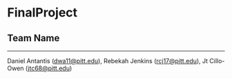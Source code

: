 # FinalProject
## Team Name
---
Daniel Antantis (dwa11@pitt.edu), Rebekah Jenkins (rcj17@pitt.edu), Jt Cillo-Owen (jtc68@pitt.edu)
